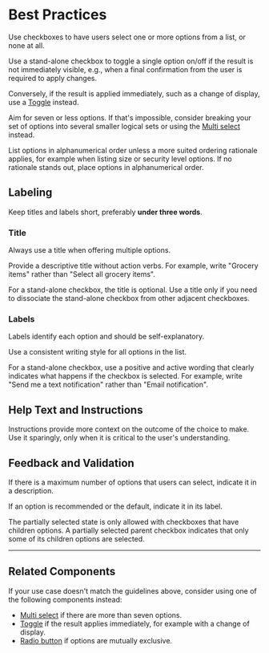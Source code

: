 # Best Practices

Use checkboxes to have users select one or more options from a list, or none at all.

Use a stand-alone checkbox to toggle a single option on/off if the result is not immediately visible, e.g., when a final confirmation from the user is required to apply changes.

Conversely, if the result is applied immediately, such as a change of display, use a [Toggle](#/form/FlatSelect) instead.

Aim for seven or less options. If that's impossible, consider breaking your set of options into several smaller logical sets or using the [Multi select](#/form/MultiSelect) instead.

List options in alphanumerical order unless a more suited ordering rationale applies, for example when listing size or security level options. If no rationale stands out, place options in alphanumerical order.

## Labeling

Keep titles and labels short, preferably **under three words**.

### Title

Always use a title when offering multiple options.

Provide a descriptive title without action verbs. For example, write "Grocery items" rather than "Select all grocery items".

For a stand-alone checkbox, the title is optional. Use a title only if you need to dissociate the stand-alone checkbox from other adjacent checkboxes.

### Labels

Labels identify each option and should be self-explanatory.

Use a consistent writing style for all options in the list.

For a stand-alone checkbox, use a positive and active wording that clearly indicates what happens if the checkbox is selected. For example, write "Send me a text notification" rather than "Email notification".

## Help Text and Instructions

Instructions provide more context on the outcome of the choice to make. Use it sparingly, only when it is critical to the user's understanding.

## Feedback and Validation

If there is a maximum number of options that users can select, indicate it in a description.

If an option is recommended or the default, indicate it in its label.

The partially selected state is only allowed with checkboxes that have children options. A partially selected parent checkbox indicates that only some of its children options are selected.

---

## Related Components

If your use case doesn't match the guidelines above, consider using one of the following components instead:

-   [Multi select](#/form/MultiSelect) if there are more than seven options.
-   [Toggle](#/form/FlatSelect) if the result applies immediately, for example with a change of display.
-   [Radio button](#/form/RadioButton) if options are mutually exclusive.
